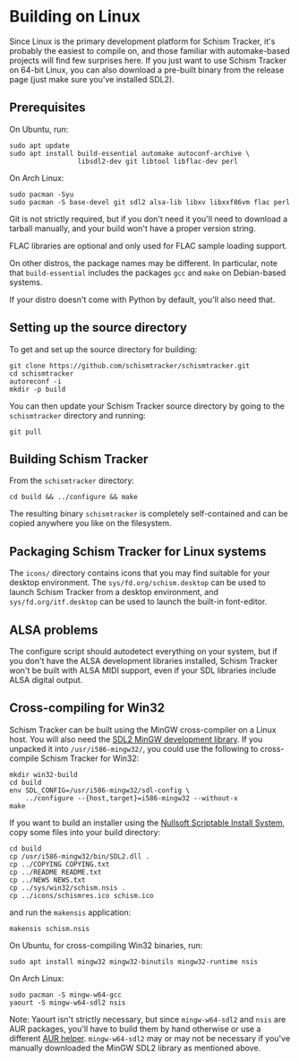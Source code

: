 # Building on Linux

Since Linux is the primary development platform for Schism Tracker, it's
probably the easiest to compile on, and those familiar with automake-based
projects will find few surprises here. If you just want to use Schism Tracker
on 64-bit Linux, you can also download a pre-built binary from the release page
(just make sure you've installed SDL2).

## Prerequisites

On Ubuntu, run:

    sudo apt update
	sudo apt install build-essential automake autoconf-archive \
                     libsdl2-dev git libtool libflac-dev perl

On Arch Linux:

	sudo pacman -Syu
	sudo pacman -S base-devel git sdl2 alsa-lib libxv libxxf86vm flac perl

Git is not strictly required, but if you don't need it you'll need to download
a tarball manually, and your build won't have a proper version string.

FLAC libraries are optional and only used for FLAC sample loading support.

On other distros, the package names may be different. In particular, note that
`build-essential` includes the packages `gcc` and `make` on Debian-based
systems.

If your distro doesn't come with Python by default, you'll also need that.

## Setting up the source directory

To get and set up the source directory for building:

    git clone https://github.com/schismtracker/schismtracker.git
    cd schismtracker
	autoreconf -i
	mkdir -p build

You can then update your Schism Tracker source directory by going to the
`schismtracker` directory and running:

    git pull

## Building Schism Tracker

From the `schismtracker` directory:

    cd build && ../configure && make

The resulting binary `schismtracker` is completely self-contained and can be
copied anywhere you like on the filesystem.

## Packaging Schism Tracker for Linux systems

The `icons/` directory contains icons that you may find suitable for your
desktop environment. The `sys/fd.org/schism.desktop` can be used to launch
Schism Tracker from a desktop environment, and `sys/fd.org/itf.desktop` can be
used to launch the built-in font-editor.

## ALSA problems

The configure script should autodetect everything on your system, but if you
don't have the ALSA development libraries installed, Schism Tracker won't be
built with ALSA MIDI support, even if your SDL libraries include ALSA digital
output.

## Cross-compiling for Win32

Schism Tracker can be built using the MinGW cross-compiler on a Linux host.
You will also need the [SDL2 MinGW development library][1]. If you unpacked it
into `/usr/i586-mingw32/`, you could use the following to cross-compile Schism
Tracker for Win32:

    mkdir win32-build
    cd build
    env SDL_CONFIG=/usr/i586-mingw32/sdl-config \
        ../configure --{host,target}=i586-mingw32 --without-x
    make

If you want to build an installer using the [Nullsoft Scriptable Install
System][2], copy some files into your build directory:

    cd build
    cp /usr/i586-mingw32/bin/SDL2.dll .
    cp ../COPYING COPYING.txt
    cp ../README README.txt
    cp ../NEWS NEWS.txt
    cp ../sys/win32/schism.nsis .
    cp ../icons/schismres.ico schism.ico

and run the `makensis` application:

    makensis schism.nsis

On Ubuntu, for cross-compiling Win32 binaries, run:

    sudo apt install mingw32 mingw32-binutils mingw32-runtime nsis

On Arch Linux:

    sudo pacman -S mingw-w64-gcc
    yaourt -S mingw-w64-sdl2 nsis

Note: Yaourt isn't strictly necessary, but since `mingw-w64-sdl2` and `nsis`
are AUR packages, you'll have to build them by hand otherwise or use a
different [AUR helper][3]. `mingw-w64-sdl2` may or may not be necessary if
you've manually downloaded the MinGW SDL2 library as mentioned above.

[1]: https://github.com/libsdl-org/SDL/releases
[2]: http://nsis.sourceforge.net/
[3]: https://wiki.archlinux.org/index.php/AUR_helpers
